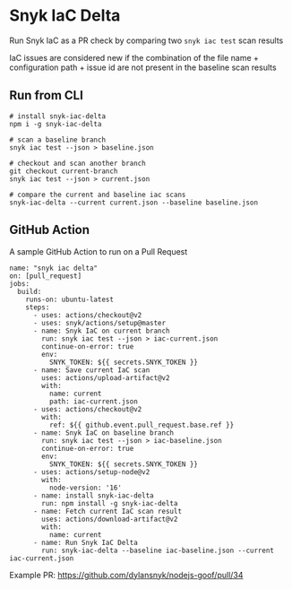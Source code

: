 # Snyk IaC Delta

Run Snyk IaC as a PR check by comparing two `snyk iac test` scan results

IaC issues are considered new if the combination of the file name + configuration path + issue id are not present in the baseline scan results

## Run from CLI

```
# install snyk-iac-delta
npm i -g snyk-iac-delta

# scan a baseline branch
snyk iac test --json > baseline.json

# checkout and scan another branch
git checkout current-branch
snyk iac test --json > current.json

# compare the current and baseline iac scans
snyk-iac-delta --current current.json --baseline baseline.json
```

## GitHub Action

A sample GitHub Action to run on a Pull Request

```
name: "snyk iac delta"
on: [pull_request]
jobs:
  build:
    runs-on: ubuntu-latest
    steps:
      - uses: actions/checkout@v2
      - uses: snyk/actions/setup@master
      - name: Snyk IaC on current branch
        run: snyk iac test --json > iac-current.json
        continue-on-error: true
        env:
          SNYK_TOKEN: ${{ secrets.SNYK_TOKEN }}
      - name: Save current IaC scan
        uses: actions/upload-artifact@v2
        with:
          name: current
          path: iac-current.json
      - uses: actions/checkout@v2
        with:
          ref: ${{ github.event.pull_request.base.ref }}
      - name: Snyk IaC on baseline branch
        run: snyk iac test --json > iac-baseline.json
        continue-on-error: true
        env:
          SNYK_TOKEN: ${{ secrets.SNYK_TOKEN }}
      - uses: actions/setup-node@v2
        with:
          node-version: '16'
      - name: install snyk-iac-delta
        run: npm install -g snyk-iac-delta
      - name: Fetch current IaC scan result
        uses: actions/download-artifact@v2
        with:
          name: current
      - name: Run Snyk IaC Delta
        run: snyk-iac-delta --baseline iac-baseline.json --current iac-current.json
```

Example PR: https://github.com/dylansnyk/nodejs-goof/pull/34
